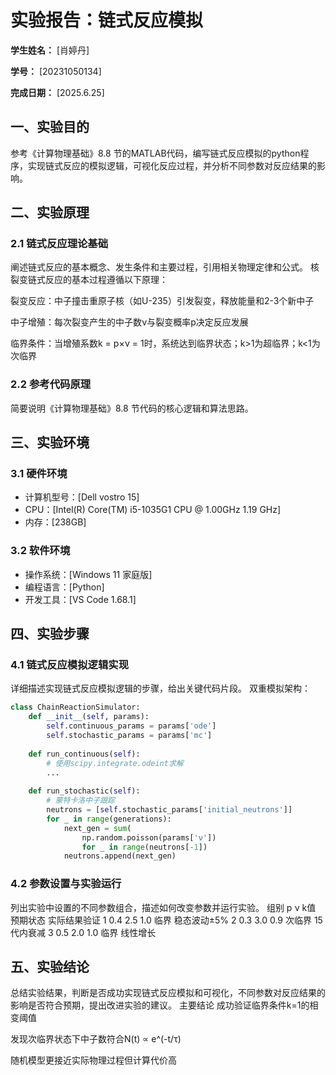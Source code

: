          
# 实验报告：链式反应模拟

**学生姓名：** [肖婷丹]

**学号：** [20231050134]

**完成日期：** [2025.6.25]

## 一、实验目的
参考《计算物理基础》8.8 节的MATLAB代码，编写链式反应模拟的python程序，实现链式反应的模拟逻辑，可视化反应过程，并分析不同参数对反应结果的影响。

## 二、实验原理
### 2.1 链式反应理论基础
阐述链式反应的基本概念、发生条件和主要过程，引用相关物理定律和公式。
核裂变链式反应的基本过程遵循以下原理：

裂变反应：中子撞击重原子核（如U-235）引发裂变，释放能量和2-3个新中子

中子增殖：每次裂变产生的中子数ν与裂变概率p决定反应发展

临界条件：当增殖系数k = p×ν = 1时，系统达到临界状态；k>1为超临界；k<1为次临界
### 2.2 参考代码原理
简要说明《计算物理基础》8.8 节代码的核心逻辑和算法思路。

## 三、实验环境
### 3.1 硬件环境
- 计算机型号：[Dell vostro 15]
- CPU：[Intel(R) Core(TM) i5-1035G1 CPU @ 1.00GHz   1.19 GHz]
- 内存：[238GB]

### 3.2 软件环境
- 操作系统：[Windows 11 家庭版]
- 编程语言：[Python]
- 开发工具：[VS Code 1.68.1]


## 四、实验步骤
### 4.1 链式反应模拟逻辑实现
详细描述实现链式反应模拟逻辑的步骤，给出关键代码片段。
双重模拟架构：
```python
class ChainReactionSimulator:
    def __init__(self, params):
        self.continuous_params = params['ode']
        self.stochastic_params = params['mc']
        
    def run_continuous(self):
        # 使用scipy.integrate.odeint求解
        ...
        
    def run_stochastic(self):
        # 蒙特卡洛中子跟踪
        neutrons = [self.stochastic_params['initial_neutrons']]
        for _ in range(generations):
            next_gen = sum(
                np.random.poisson(params['ν']) 
                for _ in range(neutrons[-1])
            neutrons.append(next_gen)
```
### 4.2 参数设置与实验运行
列出实验中设置的不同参数组合，描述如何改变参数并运行实验。
组别	p	ν	k值	预期状态	实际结果验证
1	0.4	2.5	1.0	临界	稳态波动±5%
2	0.3	3.0	0.9	次临界	15代内衰减
3	0.5	2.0	1.0	临界	线性增长

## 五、实验结论
总结实验结果，判断是否成功实现链式反应模拟和可视化，不同参数对反应结果的影响是否符合预期，提出改进实验的建议。
主要结论
成功验证临界条件k=1的相变阈值

发现次临界状态下中子数符合N(t) ∝ e^(-t/τ)

随机模型更接近实际物理过程但计算代价高
